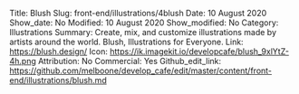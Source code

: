 Title: Blush
Slug: front-end/illustrations/4blush
Date: 10 August 2020
Show_date: No
Modified: 10 August 2020
Show_modified: No
Category: Illustrations
Summary: Create, mix, and customize illustrations made by artists around the world. Blush, Illustrations for Everyone.
Link: https://blush.design/
Icon: https://ik.imagekit.io/developcafe/blush_9xlYtZ-4h.png
Attribution: No
Commercial: Yes
Github_edit_link: https://github.com/melboone/develop_cafe/edit/master/content/front-end/illustrations/blush.md